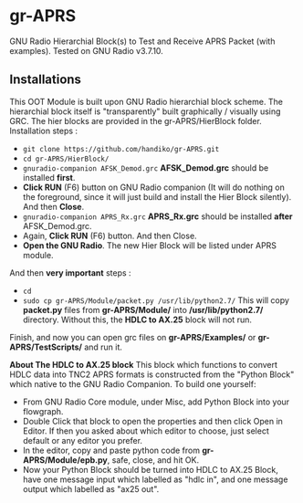 # gr-APRS
GNU Radio Hierarchial Block(s) to Test and Receive APRS Packet (with examples). Tested on GNU Radio v3.7.10.

## Installations
This OOT Module is built upon GNU Radio hierarchial block scheme. The hierarchial block itself is "transparently" built graphically / visually using GRC. The hier blocks are provided in the gr-APRS/HierBlock folder.
Installation steps :
* `git clone https://github.com/handiko/gr-APRS.git`
* `cd gr-APRS/HierBlock/`
* `gnuradio-companion AFSK_Demod.grc` **AFSK_Demod.grc** should be installed **first**.
* **Click RUN** (F6) button on GNU Radio companion (It will do nothing on the foreground, since it will just build and install the Hier Block silently). And then **Close**.
* `gnuradio-companion APRS_Rx.grc` **APRS_Rx.grc** should be installed **after** AFSK_Demod.grc.
* Again, **Click RUN** (F6) button. And then Close.
* **Open the GNU Radio**. The new Hier Block will be listed under APRS module.

And then **very important** steps :
* `cd`
* `sudo cp gr-APRS/Module/packet.py /usr/lib/python2.7/` This will copy **packet.py** files from **gr-APRS/Module/** into **/usr/lib/python2.7/** directory. Without this, the **HDLC to AX.25** block will not run.

Finish, and now you can open grc files on **gr-APRS/Examples/** or **gr-APRS/TestScripts/** and run it.

**About The HDLC to AX.25 block**
This block which functions to convert HDLC data into TNC2 APRS formats is constructed from the "Python Block" which native to the GNU Radio Companion. To build one yourself:
* From GNU Radio Core module, under Misc, add Python Block into your flowgraph.
* Double Click that block to open the properties and then click Open in Editor. If then you asked about which editor to choose, just select default or any editor you prefer.
* In the editor, copy and paste python code from **gr-APRS/Module/epb.py**, safe, close, and hit OK.
* Now your Python Block should be turned into HDLC to AX.25 Block, have one message input which labelled as "hdlc in", and one message output which labelled as "ax25 out".

